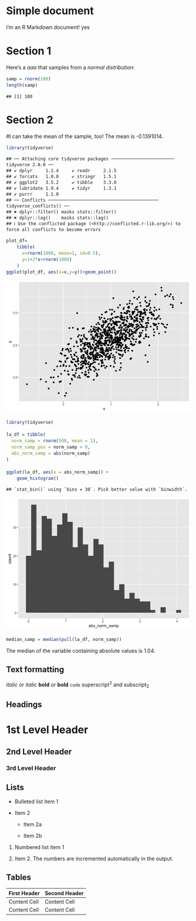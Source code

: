 Simple document
================

I’m an R Markdown document! yes

# Section 1

Here’s a *aaa* that samples from a *normal distribution*:

``` r
samp = rnorm(100)
length(samp)
```

    ## [1] 100

# Section 2

\#I can take the mean of the sample, too! The mean is -0.1391014.

``` r
library(tidyverse)
```

    ## ── Attaching core tidyverse packages ──────────────────────── tidyverse 2.0.0 ──
    ## ✔ dplyr     1.1.4     ✔ readr     2.1.5
    ## ✔ forcats   1.0.0     ✔ stringr   1.5.1
    ## ✔ ggplot2   3.5.2     ✔ tibble    3.3.0
    ## ✔ lubridate 1.9.4     ✔ tidyr     1.3.1
    ## ✔ purrr     1.1.0     
    ## ── Conflicts ────────────────────────────────────────── tidyverse_conflicts() ──
    ## ✖ dplyr::filter() masks stats::filter()
    ## ✖ dplyr::lag()    masks stats::lag()
    ## ℹ Use the conflicted package (<http://conflicted.r-lib.org/>) to force all conflicts to become errors

``` r
plot_df=
    tibble(
      x=rnorm(1000, mean=1, sd=0.5),
      y=1+2*x+rnorm(1000)
    )
ggplot(plot_df, aes(x=x,y=y))+geom_point()
```

![](template_files/figure-gfm/learning_assignment_1-1.png)<!-- -->

``` r
library(tidyverse)

la_df = tibble(
  norm_samp = rnorm(500, mean = 1),
  norm_samp_pos = norm_samp > 0,
  abs_norm_samp = abs(norm_samp)
)

ggplot(la_df, aes(x = abs_norm_samp)) + 
    geom_histogram()
```

    ## `stat_bin()` using `bins = 30`. Pick better value with `binwidth`.

![](template_files/figure-gfm/learning_assessment_1-1.png)<!-- -->

``` r
median_samp = median(pull(la_df, norm_samp))
```

The median of the variable containing absolute values is 1.04.

## Text formatting

*italic* or *italic* **bold** or **bold** `code` superscript<sup>2</sup>
and subscript<sub>2</sub>

## Headings

# 1st Level Header

## 2nd Level Header

### 3rd Level Header

## Lists

- Bulleted list item 1

- Item 2

  - Item 2a

  - Item 2b

1.  Numbered list item 1

2.  Item 2. The numbers are incremented automatically in the output.

## Tables

| First Header | Second Header |
|--------------|---------------|
| Content Cell | Content Cell  |
| Content Cell | Content Cell  |
